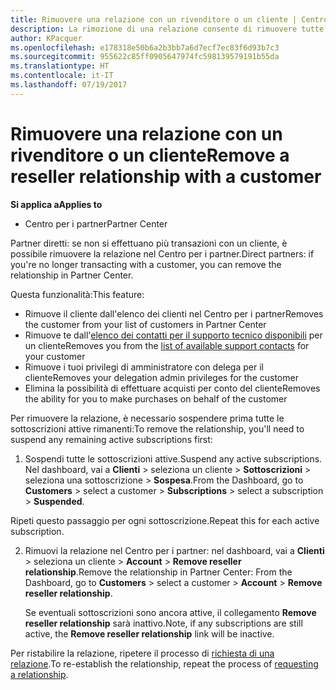 ```yaml
---
title: Rimuovere una relazione con un rivenditore o un cliente | Centro per i partner
description: La rimozione di una relazione consente di rimuovere tutte le relazioni di business chiuse dalla vista nel Centro per i partner.
author: KPacquer
ms.openlocfilehash: e178318e50b6a2b3bb7a6d7ecf7ec83f6d93b7c3
ms.sourcegitcommit: 955622c85ff0905647974fc598139579191b55da
ms.translationtype: HT
ms.contentlocale: it-IT
ms.lasthandoff: 07/19/2017
---
```

# <a name="remove-a-reseller-relationship-with-a-customer"></a><span data-ttu-id="21529-103">Rimuovere una relazione con un rivenditore o un cliente</span><span class="sxs-lookup"><span data-stu-id="21529-103">Remove a reseller relationship with a customer</span></span>

**<span data-ttu-id="21529-104">Si applica a</span><span class="sxs-lookup"><span data-stu-id="21529-104">Applies to</span></span>**

-   <span data-ttu-id="21529-105">Centro per i partner</span><span class="sxs-lookup"><span data-stu-id="21529-105">Partner Center</span></span>

<span data-ttu-id="21529-106">Partner diretti: se non si effettuano più transazioni con un cliente, è possibile rimuovere la relazione nel Centro per i partner.</span><span class="sxs-lookup"><span data-stu-id="21529-106">Direct partners: if you're no longer transacting with a customer, you can remove the relationship in Partner Center.</span></span> 

<span data-ttu-id="21529-107">Questa funzionalità:</span><span class="sxs-lookup"><span data-stu-id="21529-107">This feature:</span></span>
*  <span data-ttu-id="21529-108">Rimuove il cliente dall'elenco dei clienti nel Centro per i partner</span><span class="sxs-lookup"><span data-stu-id="21529-108">Removes the customer from your list of customers in Partner Center</span></span>
*  <span data-ttu-id="21529-109">Rimuove te dall'[elenco dei contatti per il supporto tecnico disponibili](assign-support-contacts.md) per un cliente</span><span class="sxs-lookup"><span data-stu-id="21529-109">Removes you from the [list of available support contacts](assign-support-contacts.md) for your customer</span></span>
*  <span data-ttu-id="21529-110">Rimuove i tuoi privilegi di amministratore con delega per il cliente</span><span class="sxs-lookup"><span data-stu-id="21529-110">Removes your delegation admin privileges for the customer</span></span>
*  <span data-ttu-id="21529-111">Elimina la possibilità di effettuare acquisti per conto del cliente</span><span class="sxs-lookup"><span data-stu-id="21529-111">Removes the ability for you to make purchases on behalf of the customer</span></span>

<span data-ttu-id="21529-112">Per rimuovere la relazione, è necessario sospendere prima tutte le sottoscrizioni attive rimanenti:</span><span class="sxs-lookup"><span data-stu-id="21529-112">To remove the relationship, you'll need to suspend any remaining active subscriptions first:</span></span>

1.  <span data-ttu-id="21529-113">Sospendi tutte le sottoscrizioni attive.</span><span class="sxs-lookup"><span data-stu-id="21529-113">Suspend any active subscriptions.</span></span> <span data-ttu-id="21529-114">Nel dashboard, vai a **Clienti** > seleziona un cliente > **Sottoscrizioni** > seleziona una sottoscrizione > **Sospesa**.</span><span class="sxs-lookup"><span data-stu-id="21529-114">From the Dashboard, go to **Customers** > select a customer > **Subscriptions** > select a subscription > **Suspended**.</span></span> 

   <span data-ttu-id="21529-115">Ripeti questo passaggio per ogni sottoscrizione.</span><span class="sxs-lookup"><span data-stu-id="21529-115">Repeat this for each active subscription.</span></span>

2.  <span data-ttu-id="21529-116">Rimuovi la relazione nel Centro per i partner: nel dashboard, vai a **Clienti** > seleziona un cliente > **Account** > **Remove reseller relationship**.</span><span class="sxs-lookup"><span data-stu-id="21529-116">Remove the relationship in Partner Center: From the Dashboard, go to **Customers** > select a customer > **Account** > **Remove reseller relationship**.</span></span>

    <span data-ttu-id="21529-117">Se eventuali sottoscrizioni sono ancora attive, il collegamento **Remove reseller relationship** sarà inattivo.</span><span class="sxs-lookup"><span data-stu-id="21529-117">Note, if any subscriptions are still active, the **Remove reseller relationship** link will be inactive.</span></span> 

<span data-ttu-id="21529-118">Per ristabilire la relazione, ripetere il processo di [richiesta di una relazione](request-a-relationship-with-a-customer.md).</span><span class="sxs-lookup"><span data-stu-id="21529-118">To re-establish the relationship, repeat the process of [requesting a relationship](request-a-relationship-with-a-customer.md).</span></span>
